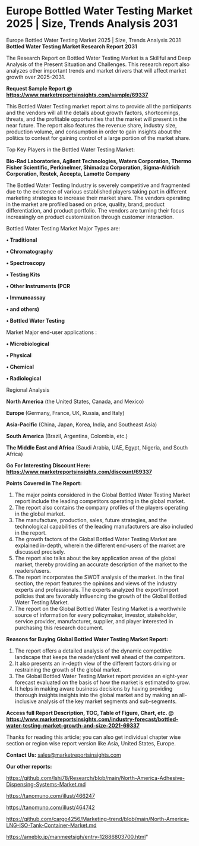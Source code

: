 # Europe Bottled Water Testing Market 2025 | Size, Trends Analysis 2031
 Europe Bottled Water Testing Market 2025 | Size, Trends Analysis 2031
<strong>Bottled Water Testing Market Research Report 2031</strong>

The Research Report on Bottled Water Testing Market is a Skillful and Deep Analysis of the Present Situation and Challenges. This research report also analyzes other important trends and market drivers that will affect market growth over 2025-2031.

<strong>Request Sample Report @ <a href=https://www.marketreportsinsights.com/sample/69337>https://www.marketreportsinsights.com/sample/69337</a></strong>

This Bottled Water Testing market report aims to provide all the participants and the vendors will all the details about growth factors, shortcomings, threats, and the profitable opportunities that the market will present in the near future. The report also features the revenue share, industry size, production volume, and consumption in order to gain insights about the politics to contest for gaining control of a large portion of the market share.

Top Key Players in the Bottled Water Testing Market:

<strong>Bio-Rad Laboratories, Agilent Technologies, Waters Corporation, Thermo Fisher Scientific, Perkinelmer, Shimadzu Corporation, Sigma-Aldrich Corporation, Restek, Accepta, Lamotte Company</strong>

The Bottled Water Testing Industry is severely competitive and fragmented due to the existence of various established players taking part in different marketing strategies to increase their market share. The vendors operating in the market are profiled based on price, quality, brand, product differentiation, and product portfolio. The vendors are turning their focus increasingly on product customization through customer interaction.

Bottled Water Testing Market Major Types are:

<strong>• Traditional

• Chromatography

• Spectroscopy

• Testing Kits

• Other Instruments (PCR

• Immunoassay

• and others)

• Bottled Water Testing</strong>

Market Major end-user applications :

<strong>• Microbiological

• Physical

• Chemical

• Radiological</strong>

Regional Analysis

</u><strong><b>North America</b></strong> (the United States, Canada, and Mexico)

<strong><b>Europe </b></strong>(Germany, France, UK, Russia, and Italy)

<strong><b>Asia-Pacific</b></strong> (China, Japan, Korea, India, and Southeast Asia)

<strong><b>South America</b></strong> (Brazil, Argentina, Colombia, etc.)

<strong><b>The Middle East and Africa</b></strong> (Saudi Arabia, UAE, Egypt, Nigeria, and South Africa)

<strong>Go For Interesting Discount Here: <a href=https://www.marketreportsinsights.com/discount/69337>https://www.marketreportsinsights.com/discount/69337</a></strong>

<strong>Points Covered in The Report:</strong>
<ol>
  <li>The major points considered in the Global Bottled Water Testing Market report include the leading competitors operating in the global market.</li>
  <li>The report also contains the company profiles of the players operating in the global market.</li>
  <li>The manufacture, production, sales, future strategies, and the technological capabilities of the leading manufacturers are also included in the report.</li>
  <li>The growth factors of the Global Bottled Water Testing Market are explained in-depth, wherein the different end-users of the market are discussed precisely.</li>
  <li>The report also talks about the key application areas of the global market, thereby providing an accurate description of the market to the readers/users.</li>
  <li>The report incorporates the SWOT analysis of the market. In the final section, the report features the opinions and views of the industry experts and professionals. The experts analyzed the export/import policies that are favorably influencing the growth of the Global Bottled Water Testing Market.</li>
  <li>The report on the Global Bottled Water Testing Market is a worthwhile source of information for every policymaker, investor, stakeholder, service provider, manufacturer, supplier, and player interested in purchasing this research document.</li>
</ol>
<strong>Reasons for Buying Global Bottled Water Testing Market Report:</strong>

<ol>
  <li>The report offers a detailed analysis of the dynamic competitive landscape that keeps the reader/client well ahead of the competitors.</li>
  <li>It also presents an in-depth view of the different factors driving or restraining the growth of the global market.</li>
  <li>The Global Bottled Water Testing Market report provides an eight-year forecast evaluated on the basis of how the market is estimated to grow.</li>
  <li>It helps in making aware business decisions by having providing thorough insights insights into the global market and by making an all-inclusive analysis of the key market segments and sub-segments.</li>
</ol>
<strong>Access full Report Description, TOC, Table of Figure, Chart, etc. @ <a href=https://www.marketreportsinsights.com/industry-forecast/bottled-water-testing-market-growth-and-size-2021-69337>https://www.marketreportsinsights.com/industry-forecast/bottled-water-testing-market-growth-and-size-2021-69337</a></strong>


Thanks for reading this article; you can also get individual chapter wise section or region wise report version like Asia, United States, Europe.

<strong>Contact Us:</strong>
sales@marketreportsinsights.com

<strong>Our other reports:</strong>

<a href=https://github.com/Ishi78/Research/blob/main/North-America-Adhesive-Dispensing-Systems-Market.md>https://github.com/Ishi78/Research/blob/main/North-America-Adhesive-Dispensing-Systems-Market.md</a>

<a href=https://tanomuno.com/illust/466247>https://tanomuno.com/illust/466247</a>

<a href=https://tanomuno.com/illust/464742>https://tanomuno.com/illust/464742</a>

<a href=https://github.com/cargo4256/Marketing-trend/blob/main/North-America-LNG-ISO-Tank-Container-Market.md>https://github.com/cargo4256/Marketing-trend/blob/main/North-America-LNG-ISO-Tank-Container-Market.md</a>

<a href=https://ameblo.jp/manmeetsigh/entry-12886803700.html>https://ameblo.jp/manmeetsigh/entry-12886803700.html</a>"
